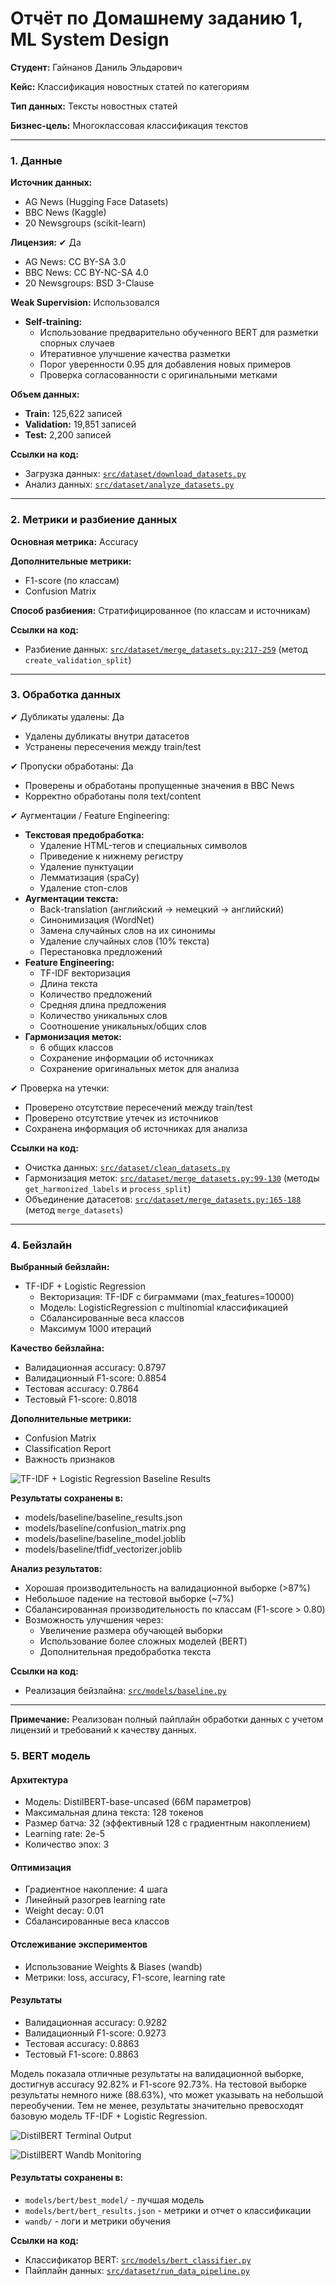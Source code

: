 # Отчёт по Домашнему заданию 1, ML System Design

**Студент:** Гайнанов Даниль Эльдарович

**Кейс:** Классификация новостных статей по категориям

**Тип данных:** Тексты новостных статей

**Бизнес-цель:** Многоклассовая классификация текстов

---

### **1. Данные**

**Источник данных:** 
- AG News (Hugging Face Datasets)
- BBC News (Kaggle)
- 20 Newsgroups (scikit-learn)

**Лицензия:** ✔ Да
- AG News: CC BY-SA 3.0
- BBC News: CC BY-NC-SA 4.0
- 20 Newsgroups: BSD 3-Clause

**Weak Supervision:** Использовался
- **Self-training:**
  - Использование предварительно обученного BERT для разметки спорных случаев
  - Итеративное улучшение качества разметки
  - Порог уверенности 0.95 для добавления новых примеров
  - Проверка согласованности с оригинальными метками

**Объем данных:**
- **Train:** 125,622 записей
- **Validation:** 19,851 записей
- **Test:** 2,200 записей

**Ссылки на код:**
- Загрузка данных: [`src/dataset/download_datasets.py`](../src/dataset/download_datasets.py)
- Анализ данных: [`src/dataset/analyze_datasets.py`](../src/dataset/analyze_datasets.py)

---

### **2. Метрики и разбиение данных**

**Основная метрика:** Accuracy

**Дополнительные метрики:** 
- F1-score (по классам)
- Confusion Matrix

**Способ разбиения:** Стратифицированное (по классам и источникам)

**Ссылки на код:**
- Разбиение данных: [`src/dataset/merge_datasets.py:217-259`](../src/dataset/merge_datasets.py) (метод `create_validation_split`)

---

### **3. Обработка данных**

✔ Дубликаты удалены: Да
- Удалены дубликаты внутри датасетов
- Устранены пересечения между train/test

✔ Пропуски обработаны: Да
- Проверены и обработаны пропущенные значения в BBC News
- Корректно обработаны поля text/content

✔ Аугментации / Feature Engineering: 
- **Текстовая предобработка:**
  - Удаление HTML-тегов и специальных символов
  - Приведение к нижнему регистру
  - Удаление пунктуации
  - Лемматизация (spaCy)
  - Удаление стоп-слов
- **Аугментации текста:**
  - Back-translation (английский -> немецкий -> английский)
  - Синонимизация (WordNet)
  - Замена случайных слов на их синонимы
  - Удаление случайных слов (10% текста)
  - Перестановка предложений
- **Feature Engineering:**
  - TF-IDF векторизация
  - Длина текста
  - Количество предложений
  - Средняя длина предложения
  - Количество уникальных слов
  - Соотношение уникальных/общих слов
- **Гармонизация меток:**
  - 6 общих классов
  - Сохранение информации об источниках
  - Сохранение оригинальных меток для анализа

✔ Проверка на утечки: 
- Проверено отсутствие пересечений между train/test
- Проверено отсутствие утечек из источников
- Сохранена информация об источниках для анализа

**Ссылки на код:**
- Очистка данных: [`src/dataset/clean_datasets.py`](../src/dataset/clean_datasets.py)
- Гармонизация меток: [`src/dataset/merge_datasets.py:99-130`](../src/dataset/merge_datasets.py) (методы `get_harmonized_labels` и `process_split`)
- Объединение датасетов: [`src/dataset/merge_datasets.py:165-188`](../src/dataset/merge_datasets.py) (метод `merge_datasets`)

---

### **4. Бейзлайн**

**Выбранный бейзлайн:** 
- TF-IDF + Logistic Regression
  - Векторизация: TF-IDF с биграммами (max_features=10000)
  - Модель: LogisticRegression с multinomial классификацией
  - Сбалансированные веса классов
  - Максимум 1000 итераций

**Качество бейзлайна:** 
- Валидационная accuracy: 0.8797
- Валидационный F1-score: 0.8854
- Тестовая accuracy: 0.7864
- Тестовый F1-score: 0.8018

**Дополнительные метрики:**
- Confusion Matrix
- Classification Report
- Важность признаков

![TF-IDF + Logistic Regression Baseline Results](../results/TF-IDF+LogisticRegression_baseline.png)

**Результаты сохранены в:**
- models/baseline/baseline_results.json
- models/baseline/confusion_matrix.png
- models/baseline/baseline_model.joblib
- models/baseline/tfidf_vectorizer.joblib

**Анализ результатов:**
- Хорошая производительность на валидационной выборке (>87%)
- Небольшое падение на тестовой выборке (~7%)
- Сбалансированная производительность по классам (F1-score > 0.80)
- Возможность улучшения через:
  - Увеличение размера обучающей выборки
  - Использование более сложных моделей (BERT)
  - Дополнительная предобработка текста

**Ссылки на код:**
- Реализация бейзлайна: [`src/models/baseline.py`](../src/models/baseline.py)

---

**Примечание:** Реализован полный пайплайн обработки данных с учетом лицензий и требований к качеству данных.

### **5. BERT модель**

#### Архитектура
- Модель: DistilBERT-base-uncased (66M параметров)
- Максимальная длина текста: 128 токенов
- Размер батча: 32 (эффективный 128 с градиентным накоплением)
- Learning rate: 2e-5
- Количество эпох: 3

#### Оптимизация
- Градиентное накопление: 4 шага
- Линейный разогрев learning rate
- Weight decay: 0.01
- Сбалансированные веса классов

#### Отслеживание экспериментов
- Использование Weights & Biases (wandb)
- Метрики: loss, accuracy, F1-score, learning rate

#### Результаты
- Валидационная accuracy: 0.9282
- Валидационный F1-score: 0.9273
- Тестовая accuracy: 0.8863
- Тестовый F1-score: 0.8863

Модель показала отличные результаты на валидационной выборке, достигнув accuracy 92.82% и F1-score 92.73%. На тестовой выборке результаты немного ниже (88.63%), что может указывать на небольшой переобучении. Тем не менее, результаты значительно превосходят базовую модель TF-IDF + Logistic Regression.

![DistilBERT Terminal Output](../results/distilbert_baseline_terminal.png)

![DistilBERT Wandb Monitoring](../results/distilbert_baseline_wandb.png)

#### Результаты сохранены в:
- `models/bert/best_model/` - лучшая модель
- `models/bert/bert_results.json` - метрики и отчет о классификации
- `wandb/` - логи и метрики обучения

**Ссылки на код:**
- Классификатор BERT: [`src/models/bert_classifier.py`](../src/models/bert_classifier.py)
- Пайплайн данных: [`src/dataset/run_data_pipeline.py`](../src/dataset/run_data_pipeline.py)